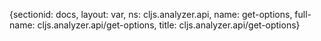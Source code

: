 {sectionid: docs, layout: var, ns: cljs.analyzer.api, name: get-options, full-name: cljs.analyzer.api/get-options,
  title: cljs.analyzer.api/get-options}
